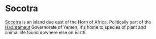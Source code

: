 # Socotra

[Socotra](http://en.wikipedia.org/wiki/Socotra) is an island due east of the Horn of Africa. Politically part of the [Hadhramaut](http://en.wikipedia.org/wiki/Hadhramaut_Governorate) Governorate of Yemen, it's home to species of plant and animal life found nowhere else on Earth.